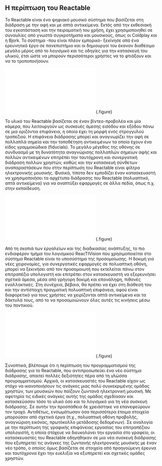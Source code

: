 
## Η περίπτωση του Reactable

Το Reactable είναι ένα ψηφιακό μουσικό σύστημα που βασίζεται στη διάδραση με την αφή και με απτά αντικείμενα. Εκτός από την εκθεσιακή του εγκατάσταση και την πειραματική του χρήση, έχει χρησιμοποιηθεί σε συναυλίες από γνωστά συγκροτήματα και μουσικούς, όπως οι Coldplay και η Bjork. Το σύστημα -που είναι πλέον εμπορικό- ξεκίνησε από ένα ερευνητικό έργο σε πανεπιστήμιο και οι δημιουργοί του έκαναν διαθέσιμο μεγάλο μέρος από το λογισμικό και τις οδηγίες για την κατασκευή του υλικού, έτσι ώστε να μπορούν περισσότεροι χρήστες να το φτιάξουν και να το τροποποιήσουν.

![](reactable-music.md){.figure}

Το υλικό του Reactable βασίζεται σε έναν βίντεο-προβολέα και μία κάμερα, που λειτουργούν ως συσκευές άμεσης εισόδου και εξόδου πάνω σε μια οριζόντια επιφάνεια, η οποία έχει τη μορφή ενός στρογγυλού τραπεζιού. Η επιφάνεια διάδρασης μπορεί και αναγνωρίζει την αφή σε πολλαπλά σημεία και την τοποθέτηση αντικειμένων τα οποία έχουν ένα είδος γραμμοκώδικα (fiducials). Το μεγάλο μέγεθος της οθόνης σε συνδυασμό με τη δυνατότητα αναγνώρισης πολλαπλών σημείων αφής και πολλών αντικειμένων επιτρέπει την ταυτόχρονη και συνεργατική διάδραση πολλών χρηστών, καθώς και την κατασκευή σύνθετων αναπαραστάσεων που στην περίπτωση του Reactable είναι φίλτρα ηλεκτρονικής μουσικής. Φυσικά, τίποτα δεν εμποδίζει έναν κατασκευαστή να χρησιμοποιήσει τα αρχέτυπα διάδρασης του Reactable (πολυαπτικό, απτά αντικείμενα) για να αναπτύξει εφαρμογές σε άλλα πεδία, όπως π.χ. στην εκπαίδευση.

![](reactivision-simulator.md){.figure}

Από τη σκοπιά των εργαλείων και της διαδικασίας ανάπτυξης, το πιο ενδιαφέρον τμήμα του λογισμικού ReacTIVision που χρησιμοποιείται στο σύστημα Reactable είναι το υποσύστημα της προσομοίωσης. Η δοκιμή για νέες χειρονομίες, για συνεργατικές εφαρμογές σε πολυαπτική οθόνη, μπορεί να ξεκινήσει από τον προσομοιωτή που εκτελείται πάνω στον επιτραπέζιο υπολογιστή και επιτρέπει στον κατασκευαστή να εξερευνήσει σχετικά άμεσα, μέσα από γρήγορη δοκιμή και επανάληψη, πιθανές εναλλακτικές. Στη συνέχεια, βέβαια, θα πρέπει να έχει στη διάθεσή του και την αντίστοιχη πραγματική πολυαπτική επιφάνεια, αφού είναι διαφορετικό για τους χρήστες να χειρίζονται απτά αντικείμενα και τα δάκτυλά τους, από το να προσομοιώνουν όλες αυτές τις κινήσεις μέσω του ποντικιού.

![](reactable-fountain.md){.figure}

Συνοπτικά, βλέπουμε ότι η περίπτωση του προγραμματισμού της διάδρασης για το Reactable, που αντιπροσωπεύει ένα νέο σύστημα διάδρασης, απαιτεί πολλές δεξιότητες πέρα από τη γλώσσα προγραμματισμού. Αρχικά, οι κατασκευαστές του Reactable είχαν ως στόχο να ικανοποιήσουν τις ανάγκες μιας πολύ συγκεκριμένης ομάδας χρηστών, των μουσικών που παίζουν ζωντανά ηλεκτρονική μουσική. Με αφετηρία τις ειδικές ανάγκες αυτής της ομάδας σχεδίασαν και κατασκεύασαν τόσο το υλικό όσο και το λογισμικό για τη νέα συσκευή διάδρασης. Σε αυτήν την προσπάθεια δε χρειάστηκε να επανεφεύρουν τον τροχό. Αντιθέτως, ενσωμάτωσαν όσα περισσότερα έτοιμα στοιχεία μπορούσαν από σχετικά έργα (π.χ., πολυαπτική οθόνη προβολής, αναγνώριση εικόνας, πρωτόκολλο μετάδοσης δεδομένων). Σε αναλογία με την περίπτωση της γραφικής επιφάνειας εργασίας του επιτραπέζιου υπολογιστή, η οποία στόχευε να διευκολύνει την εργασία στο γραφείο, οι κατασκευαστές του Reactable οδηγήθηκαν σε μια νέα συσκευή διάδρασης που εξυπηρετεί τις ανάγκες της ζωντανής ηλεκτρονικής μουσικής με έναν νέο τρόπο, ο οποίος όμως βασίζεται σε στοιχεία από προηγούμενη έρευνα και ταυτόχρονα έχει την ευελιξία να εξυπηρετεί και σχετικές ομάδες χρηστών.
